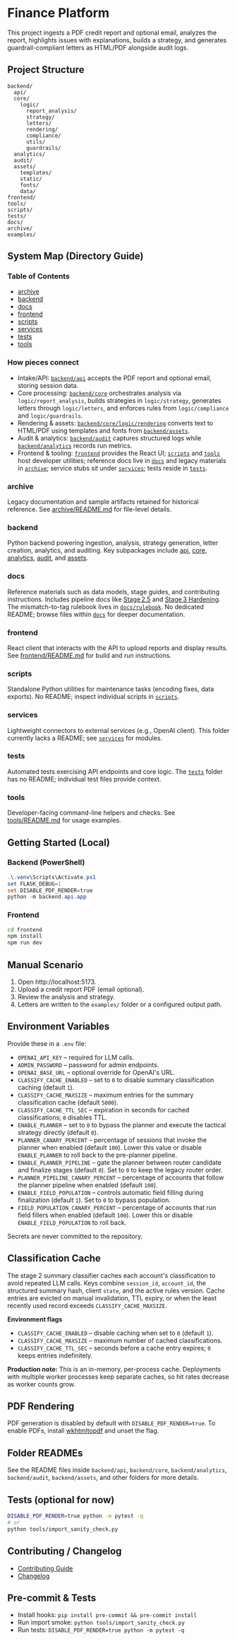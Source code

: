# Finance Platform

This project ingests a PDF credit report and optional email, analyzes the report, highlights issues with explanations, builds a strategy, and generates guardrail-compliant letters as HTML/PDF alongside audit logs.

## Project Structure

```
backend/
  api/
  core/
    logic/
      report_analysis/
      strategy/
      letters/
      rendering/
      compliance/
      utils/
      guardrails/
  analytics/
  audit/
  assets/
    templates/
    static/
    fonts/
    data/
frontend/
tools/
scripts/
tests/
docs/
archive/
examples/
```

## System Map (Directory Guide)

### Table of Contents
- [archive](#archive)
- [backend](#backend)
- [docs](#docs)
- [frontend](#frontend)
- [scripts](#scripts)
- [services](#services)
- [tests](#tests)
- [tools](#tools)

### How pieces connect
- Intake/API: [`backend/api`](backend/api/README.md) accepts the PDF report and optional email, storing session data.
- Core processing: [`backend/core`](backend/core/README.md) orchestrates analysis via `logic/report_analysis`, builds strategies in `logic/strategy`, generates letters through `logic/letters`, and enforces rules from `logic/compliance` and `logic/guardrails`.
- Rendering & assets: [`backend/core/logic/rendering`](backend/core/logic/rendering/README.md) converts text to HTML/PDF using templates and fonts from [`backend/assets`](backend/assets/README.md).
- Audit & analytics: [`backend/audit`](backend/audit/README.md) captures structured logs while [`backend/analytics`](backend/analytics/README.md) records run metrics.
- Frontend & tooling: [`frontend`](frontend/README.md) provides the React UI; [`scripts`](scripts) and [`tools`](tools/README.md) host developer utilities; reference docs live in [`docs`](docs) and legacy materials in [`archive`](archive/README.md); service stubs sit under [`services`](services); tests reside in [`tests`](tests).

### archive
Legacy documentation and sample artifacts retained for historical reference. See [archive/README.md](archive/README.md) for file-level details.

### backend
Python backend powering ingestion, analysis, strategy generation, letter creation, analytics, and auditing. Key subpackages include [api](backend/api/README.md), [core](backend/core/README.md), [analytics](backend/analytics/README.md), [audit](backend/audit/README.md), and [assets](backend/assets/README.md).

### docs
Reference materials such as data models, stage guides, and contributing
instructions. Includes pipeline docs like [Stage 2.5](docs/STAGE_2_5.md)
and [Stage 3 Hardening](docs/stage3_hardening.md). The mismatch-to-tag
rulebook lives in [`docs/rulebook`](docs/rulebook/README.md). No dedicated
README; browse files within [`docs`](docs) for deeper documentation.

### frontend
React client that interacts with the API to upload reports and display results. See [frontend/README.md](frontend/README.md) for build and run instructions.

### scripts
Standalone Python utilities for maintenance tasks (encoding fixes, data exports). No README; inspect individual scripts in [`scripts`](scripts).

### services
Lightweight connectors to external services (e.g., OpenAI client). This folder currently lacks a README; see [`services`](services) for modules.

### tests
Automated tests exercising API endpoints and core logic. The [`tests`](tests) folder has no README; individual test files provide context.

### tools
Developer-facing command-line helpers and checks. See [tools/README.md](tools/README.md) for usage examples.

## Getting Started (Local)

### Backend (PowerShell)

```powershell
.\.venv\Scripts\Activate.ps1
set FLASK_DEBUG=1
set DISABLE_PDF_RENDER=true
python -m backend.api.app
```

### Frontend

```bash
cd frontend
npm install
npm run dev
```

## Manual Scenario

1. Open http://localhost:5173.
2. Upload a credit report PDF (email optional).
3. Review the analysis and strategy.
4. Letters are written to the `examples/` folder or a configured output path.

## Environment Variables

Provide these in a `.env` file:

- `OPENAI_API_KEY` – required for LLM calls.
- `ADMIN_PASSWORD` – password for admin endpoints.
- `OPENAI_BASE_URL` – optional override for OpenAI's URL.
- `CLASSIFY_CACHE_ENABLED` – set to `0` to disable summary classification caching (default `1`).
- `CLASSIFY_CACHE_MAXSIZE` – maximum entries for the summary classification cache (default `5000`).
- `CLASSIFY_CACHE_TTL_SEC` – expiration in seconds for cached classifications; `0` disables TTL.
- `ENABLE_PLANNER` – set to `0` to bypass the planner and execute the tactical
  strategy directly (default `0`).
- `PLANNER_CANARY_PERCENT` – percentage of sessions that invoke the planner
  when enabled (default `100`). Lower this value or disable `ENABLE_PLANNER` to
  roll back to the pre-planner pipeline.
- `ENABLE_PLANNER_PIPELINE` – gate the planner between router candidate and
  finalize stages (default `0`). Set to `0` to keep the legacy router order.
- `PLANNER_PIPELINE_CANARY_PERCENT` – percentage of accounts that follow the
  planner pipeline when enabled (default `100`).
- `ENABLE_FIELD_POPULATION` – controls automatic field filling during
  finalization (default `1`). Set to `0` to bypass population.
- `FIELD_POPULATION_CANARY_PERCENT` – percentage of accounts that run field
  fillers when enabled (default `100`). Lower this or disable
  `ENABLE_FIELD_POPULATION` to roll back.

Secrets are never committed to the repository.

## Classification Cache

The stage 2 summary classifier caches each account's classification to avoid
repeated LLM calls. Keys combine `session_id`, `account_id`, the structured
summary hash, client `state`, and the active rules version. Cache entries are
evicted on manual invalidation, TTL expiry, or when the least recently used
record exceeds `CLASSIFY_CACHE_MAXSIZE`.

**Environment flags**
- `CLASSIFY_CACHE_ENABLED` – disable caching when set to `0` (default `1`).
- `CLASSIFY_CACHE_MAXSIZE` – maximum number of cached classifications.
- `CLASSIFY_CACHE_TTL_SEC` – seconds before a cache entry expires; `0` keeps entries indefinitely.

**Production note:** This is an in-memory, per-process cache. Deployments with
multiple worker processes keep separate caches, so hit rates decrease as worker
counts grow.

## PDF Rendering

PDF generation is disabled by default with `DISABLE_PDF_RENDER=true`. To enable PDFs, install [wkhtmltopdf](https://wkhtmltopdf.org/) and unset the flag.

## Folder READMEs

See the README files inside `backend/api`, `backend/core`, `backend/analytics`, `backend/audit`, `backend/assets`, and other folders for more details.

## Tests (optional for now)

```bash
DISABLE_PDF_RENDER=true python -m pytest -q
# or
python tools/import_sanity_check.py
```

## Contributing / Changelog

- [Contributing Guide](docs/CONTRIBUTING.md)
- [Changelog](CHANGELOG.md)

## Pre-commit & Tests

- Install hooks: `pip install pre-commit && pre-commit install`
- Run import smoke: `python tools/import_sanity_check.py`
- Run tests: `DISABLE_PDF_RENDER=true python -m pytest -q`
